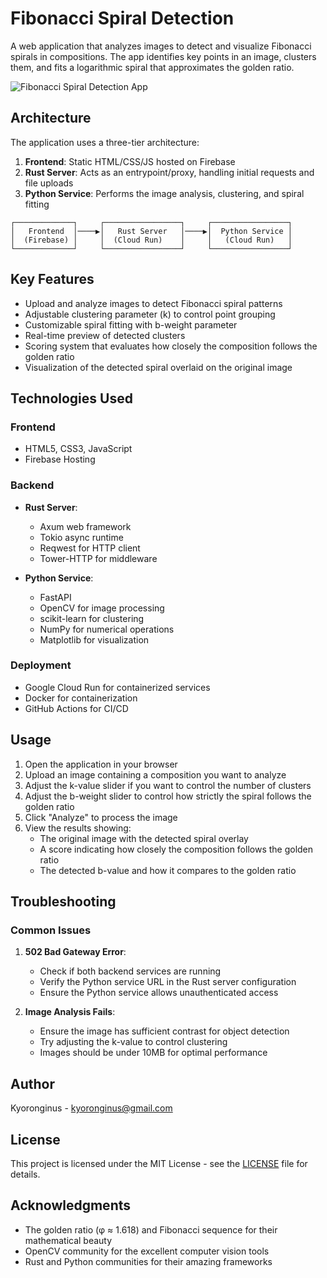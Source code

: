 # Fibonacci Spiral Detection

A web application that analyzes images to detect and visualize Fibonacci spirals in compositions. The app identifies key points in an image, clusters them, and fits a logarithmic spiral that approximates the golden ratio.

![Fibonacci Spiral Detection App](https://via.placeholder.com/800x400?text=Fibonacci+Spiral+Detection+Screenshot)

## Architecture

The application uses a three-tier architecture:

1. **Frontend**: Static HTML/CSS/JS hosted on Firebase
2. **Rust Server**: Acts as an entrypoint/proxy, handling initial requests and file uploads
3. **Python Service**: Performs the image analysis, clustering, and spiral fitting

```
┌─────────────┐     ┌─────────────────┐     ┌─────────────────┐
│   Frontend  │────▶│   Rust Server   │────▶│  Python Service │
│  (Firebase) │     │  (Cloud Run)    │     │   (Cloud Run)   │
└─────────────┘     └─────────────────┘     └─────────────────┘
```

## Key Features

- Upload and analyze images to detect Fibonacci spiral patterns
- Adjustable clustering parameter (k) to control point grouping
- Customizable spiral fitting with b-weight parameter
- Real-time preview of detected clusters
- Scoring system that evaluates how closely the composition follows the golden ratio
- Visualization of the detected spiral overlaid on the original image

## Technologies Used

### Frontend
- HTML5, CSS3, JavaScript
- Firebase Hosting

### Backend
- **Rust Server**:
  - Axum web framework
  - Tokio async runtime
  - Reqwest for HTTP client
  - Tower-HTTP for middleware

- **Python Service**:
  - FastAPI
  - OpenCV for image processing
  - scikit-learn for clustering
  - NumPy for numerical operations
  - Matplotlib for visualization

### Deployment
- Google Cloud Run for containerized services
- Docker for containerization
- GitHub Actions for CI/CD

## Usage

1. Open the application in your browser
2. Upload an image containing a composition you want to analyze
3. Adjust the k-value slider if you want to control the number of clusters
4. Adjust the b-weight slider to control how strictly the spiral follows the golden ratio
5. Click "Analyze" to process the image
6. View the results showing:
   - The original image with the detected spiral overlay
   - A score indicating how closely the composition follows the golden ratio
   - The detected b-value and how it compares to the golden ratio

## Troubleshooting

### Common Issues

1. **502 Bad Gateway Error**:
   - Check if both backend services are running
   - Verify the Python service URL in the Rust server configuration
   - Ensure the Python service allows unauthenticated access

2. **Image Analysis Fails**:
   - Ensure the image has sufficient contrast for object detection
   - Try adjusting the k-value to control clustering
   - Images should be under 10MB for optimal performance

## Author

Kyoronginus - [kyoronginus@gmail.com](mailto:kyoronginus@gmail.com)

## License

This project is licensed under the MIT License - see the [LICENSE](LICENSE) file for details.

## Acknowledgments

- The golden ratio (φ ≈ 1.618) and Fibonacci sequence for their mathematical beauty
- OpenCV community for the excellent computer vision tools
- Rust and Python communities for their amazing frameworks
